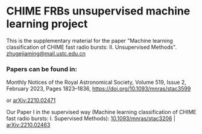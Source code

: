 # CHIME FRBs unsupervised machine learning project

This is the supplementary material for the paper "Machine learning classification of CHIME fast radio bursts: II. Unsupervised Methods". <zhugejiaming@mail.ustc.edu.cn>

### Papers can be found in:

Monthly Notices of the Royal Astronomical Society, Volume 519, Issue 2, February 2023, Pages 1823–1836, <https://doi.org/10.1093/mnras/stac3599>

or [arXiv:2210.02471](https://arxiv.org/abs/2210.02471)

Our Paper I in the supervised way (Machine learning classification of CHIME fast radio bursts: I. Supervised Methods): [10.1093/mnras/stac3206](https://doi.org/10.1093/mnras/stac3206) | [arXiv:2210.02463](https://arxiv.org/abs/2210.02463)
